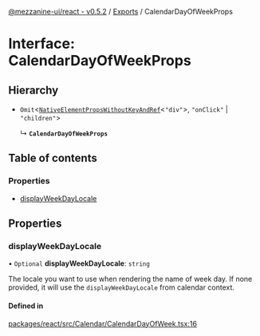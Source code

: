 [@mezzanine-ui/react - v0.5.2](../README.md) / [Exports](../modules.md) / CalendarDayOfWeekProps

# Interface: CalendarDayOfWeekProps

## Hierarchy

- `Omit`<[`NativeElementPropsWithoutKeyAndRef`](../modules.md#nativeelementpropswithoutkeyandref)<``"div"``\>, ``"onClick"`` \| ``"children"``\>

  ↳ **`CalendarDayOfWeekProps`**

## Table of contents

### Properties

- [displayWeekDayLocale](calendardayofweekprops.md#displayweekdaylocale)

## Properties

### displayWeekDayLocale

• `Optional` **displayWeekDayLocale**: `string`

The locale you want to use when rendering the name of week day.
If none provided, it will use the `displayWeekDayLocale` from calendar context.

#### Defined in

[packages/react/src/Calendar/CalendarDayOfWeek.tsx:16](https://github.com/Mezzanine-UI/mezzanine/blob/83e0173/packages/react/src/Calendar/CalendarDayOfWeek.tsx#L16)
